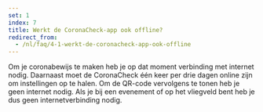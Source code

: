 ```yaml
---
set: 1
index: 7
title: Werkt de CoronaCheck-app ook offline?
redirect_from: 
  - /nl/faq/4-1-werkt-de-coronacheck-app-ook-offline
---
```

Om je coronabewijs te maken heb je op dat moment verbinding met internet nodig. Daarnaast moet de CoronaCheck één keer per drie dagen online zijn om instellingen op te halen. Om de QR-code vervolgens te tonen heb je geen internet nodig. Als je bij een evenement of op het vliegveld bent heb je dus geen internetverbinding nodig. 
